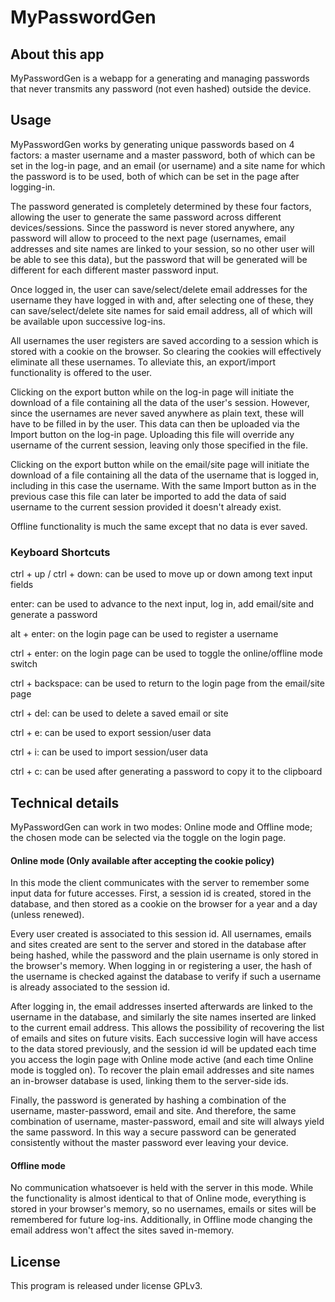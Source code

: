# MyPasswordGen

## About this app

MyPasswordGen is a webapp for a generating and managing passwords that never transmits any password (not even
hashed) outside the device.

## Usage

MyPasswordGen works by generating unique passwords based on 4 factors: a master username and a master
password, both of which can be set in the log-in page, and an email (or username) and a site name for which
the password is to be used, both of which can be set in the page after logging-in.

The password generated is completely determined by these four factors, allowing the user to generate the same
password across different devices/sessions. Since the password is never stored anywhere, any password will
allow to proceed to the next page (usernames, email addresses and site names are linked to your session, so
no other user will be able to see this data), but the password that will be generated will be different for
each different master password input.

Once logged in, the user can save/select/delete email addresses for the username they have logged in with
and, after selecting one of these, they can save/select/delete site names for said email address, all of
which will be available upon successive log-ins.

All usernames the user registers are saved according to a session which is stored with a cookie on the
browser. So clearing the cookies will effectively eliminate all these usernames. To alleviate this, an
export/import functionality is offered to the user.

Clicking on the export button while on the log-in page will initiate the download of a file containing all
the data of the user's session. However, since the usernames are never saved anywhere as plain text, these
will have to be filled in by the user. This data can then be uploaded via the Import button on the log-in
page. Uploading this file will override any username of the current session, leaving only those specified in
the file.

Clicking on the export button while on the email/site page will initiate the download of a file containing
all the data of the username that is logged in, including in this case the username. With the same Import
button as in the previous case this file can later be imported to add the data of said username to the
current session provided it doesn't already exist.

Offline functionality is much the same except that no data is ever saved.

### Keyboard Shortcuts

ctrl + up / ctrl + down: can be used to move up or down among text input fields

enter: can be used to advance to the next input, log in, add email/site and generate a password

alt + enter: on the login page can be used to register a username

ctrl + enter: on the login page can be used to toggle the online/offline mode switch

ctrl + backspace: can be used to return to the login page from the email/site page

ctrl + del: can be used to delete a saved email or site

ctrl + e: can be used to export session/user data

ctrl + i: can be used to import session/user data

ctrl + c: can be used after generating a password to copy it to the clipboard

## Technical details

MyPasswordGen can work in two modes: Online mode and Offline mode; the chosen mode can be selected via the
toggle on the login page.

#### Online mode (Only available after accepting the cookie policy)

In this mode the client communicates with the server to remember some input data for future accesses. First,
a session id is created, stored in the database, and then stored as a cookie on the browser for a year and a
day (unless renewed).

Every user created is associated to this session id. All usernames, emails and sites created are sent to the
server and stored in the database after being hashed, while the password and the plain username is only
stored in the browser's memory. When logging in or registering a user, the hash of the username is checked
against the database to verify if such a username is already associated to the session id.

After logging in, the email addresses inserted afterwards are linked to the username in the database, and
similarly the site names inserted are linked to the current email address. This allows the possibility of
recovering the list of emails and sites on future visits. Each successive login will have access to the data
stored previously, and the session id will be updated each time you access the login page with Online mode
active (and each time Online mode is toggled on). To recover the plain email addresses and site names an
in-browser database is used, linking them to the server-side ids.

Finally, the password is generated by hashing a combination of the username, master-password, email and site.
And therefore, the same combination of username, master-password, email and site will always yield the same
password. In this way a secure password can be generated consistently without the master password ever
leaving your device.

#### Offline mode

No communication whatsoever is held with the server in this mode. While the functionality is almost identical
to that of Online mode, everything is stored in your browser's memory, so no usernames, emails or sites will
be remembered for future log-ins. Additionally, in Offline mode changing the email address won't affect the
sites saved in-memory.

## License

This program is released under license GPLv3.
